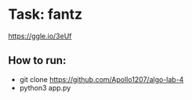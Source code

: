 # Task: fantz 
https://ggle.io/3eUf

## How to run:


   - git clone https://github.com/Apollo1207/algo-lab-4
   - python3 app.py 

